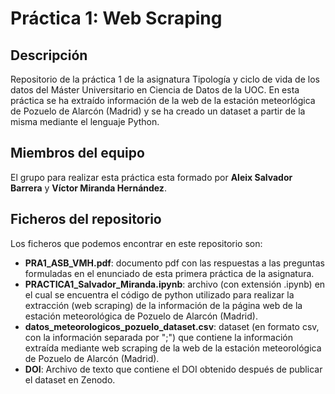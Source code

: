 # Práctica 1: Web Scraping

## Descripción

Repositorio de la práctica 1 de la asignatura Tipología y ciclo de vida de los datos del Máster Universitario en Ciencia de Datos de la UOC. En esta práctica se ha extraído información de la web de la estación meteorlógica de Pozuelo de Alarcón (Madrid) y se ha creado un dataset a partir de la misma mediante el lenguaje Python.

## Miembros del equipo

El grupo para realizar esta práctica esta formado por **Aleix Salvador Barrera** y **Víctor Miranda Hernández**.

## Ficheros del repositorio

Los ficheros que podemos encontrar en este repositorio son:

* **PRA1_ASB_VMH.pdf**: documento pdf con las respuestas a las preguntas formuladas en el enunciado de esta primera práctica de la asignatura.
* **PRACTICA1_Salvador_Miranda.ipynb**: archivo (con extensión .ipynb) en el cual se encuentra el código de python utilizado para realizar la extracción (web scraping) de la información de la página web de la estación meteorológica de Pozuelo de Alarcón (Madrid).
* **datos_meteorologicos_pozuelo_dataset.csv**: dataset (en formato csv, con la información separada por ";") que contiene la información extraída mediante web scraping de la web de la estación meteorológica de Pozuelo de Alarcón (Madrid).
* **DOI**: Archivo de texto que contiene el DOI obtenido después de publicar el dataset en Zenodo.
